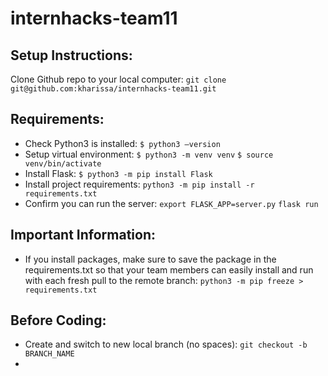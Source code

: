 # internhacks-team11

## Setup Instructions:
Clone Github repo to your local computer:
`git clone git@github.com:kharissa/internhacks-team11.git`

## Requirements:
- Check Python3 is installed:
`$ python3 —version`
- Setup virtual environment:
`$ python3 -m venv venv`
`$ source venv/bin/activate`
- Install Flask:
`$ python3 -m pip install Flask`
- Install project requirements:
`python3 -m pip install -r requirements.txt`
- Confirm you can run the server:
`export FLASK_APP=server.py`
`flask run`

## Important Information:
- If you install packages, make sure to save the package in the requirements.txt so that your team members can easily install and run with each fresh pull to the remote branch:
`python3 -m pip freeze > requirements.txt`

## Before Coding:
- Create and switch to new local branch (no spaces):
`git checkout -b BRANCH_NAME`
- 